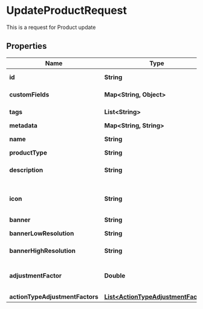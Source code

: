 

# UpdateProductRequest

This is a request for Product update

## Properties

Name | Type | Description | Notes
------------ | ------------- | ------------- | -------------
**id** | **String** | A unique system generated identifier | 
**customFields** | **Map&lt;String, Object&gt;** | A list of id&#39;s used to add cutom fields |  [optional]
**tags** | **List&lt;String&gt;** | A list of id&#39;s used to tag models |  [optional]
**metadata** | **Map&lt;String, String&gt;** |  |  [optional]
**name** | **String** | The name of the product |  [optional]
**productType** | **String** | Product type |  [optional]
**description** | **String** | The description of the product for your reference |  [optional]
**icon** | **String** | An Icon id that has been pre uploaded to the system to display for Product |  [optional]
**banner** | **String** | Link to the banner |  [optional]
**bannerLowResolution** | **String** | Link to the bannerLowResolution |  [optional]
**bannerHighResolution** | **String** | Link to the bannerHighResolution |  [optional]
**adjustmentFactor** | **Double** | The multiplier to apply to source values received for this product events |  [optional]
**actionTypeAdjustmentFactors** | [**List&lt;ActionTypeAdjustmentFactor&gt;**](ActionTypeAdjustmentFactor.md) |  |  [optional]



